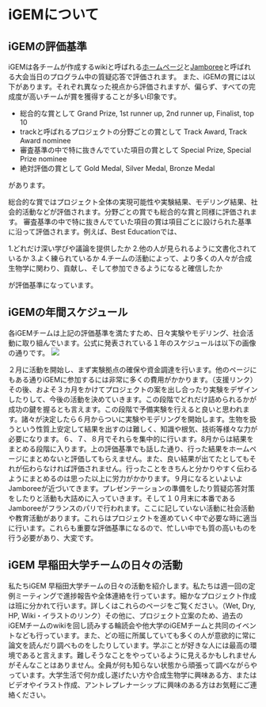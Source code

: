 # iGEMについて

## iGEMの評価基準
iGEMは各チームが作成するwikiと呼ばれる<a target="_blank" href="https://2022.igem.wiki/waseda-tokyo/">ホームページ</a>と<a target="_blank" href="https://video.igem.org/w/pnmkZaeBygBvJ3Hp7z6JJV">Jamboree</a>と呼ばれる大会当日のプログラム中の質疑応答で評価されます。 また、iGEMの賞には以下があります。それぞれ異なった視点から評価されますが、偏らず、すべての完成度が高いチームが賞を獲得することが多い印象です。 
- 総合的な賞として 
Grand Prize, 1st runner up, 2nd runner up, Finalist, top 10 
- trackと呼ばれるプロジェクトの分野ごとの賞として 
Track Award, Track Award nominee 
- 審査基準の中で特に抜きんでていた項目の賞として 
Special Prize, Special Prize nominee 
- 絶対評価の賞として 
Gold Medal, Silver Medal, Bronze Medal 

があります。 

総合的な賞ではプロジェクト全体の実現可能性や実験結果、モデリング結果、社会的活動などが評価されます。分野ごとの賞でも総合的な賞と同様に評価されます。 
審査基準の中で特に抜きんでていた項目の賞は項目ごとに設けられた基準に沿って評価されます。例えば、Best Educationでは、 

1.どれだけ深い学びや議論を提供したか 
2.他の人が見られるように文書化されているか 
3.よく練られているか 
4.チームの活動によって、より多くの人々が合成生物学に関わり、貢献し、そして参加できるようになると確信したか 

が評価基準になっています。 

 
## iGEMの年間スケジュール
各iGEMチームは上記の評価基準を満たすため、日々実験やモデリング、社会活動に取り組んでいます。公式に発表されている１年のスケジュールは以下の画像の通りです。 
![](/images/iGEM_Cycle_2023.png)

２月に活動を開始し、まず実験拠点の確保や資金調達を行います。他のページにもある通りiGEMに参加するには非常に多くの費用がかかります。（支援リンク）その後、およそ３カ月をかけてプロジェクトの案を出し合ったり実験をデザインしたりして、今後の活動を決めていきます。この段階でどれだけ詰められるかが成功の鍵を握るとも言えます。この段階で予備実験を行えると良いと思われます。諸々が決定したら６月からついに実験やモデリングを開始します。生物を扱うという性質上安定して結果を出すのは難しく、知識や根気、技術等様々な力が必要になります。６、７、８月でそれらを集中的に行います。8月からは結果をまとめる段階に入ります。上の評価基準でも話した通り、行った結果をホームページにまとめないと評価してもらえません。また、良い結果が出てたとしてもそれが伝わらなければ評価されません。行ったことをきちんと分かりやすく伝わるようにまとめるのは思った以上に労力がかかります。９月になるといよいよJamboreeが近づいてきます。プレゼンテーションの準備をしたり質疑応答対策をしたりと活動も大詰めに入っていきます。そして１０月末に本番であるJamboreeがフランスのパリで行われます。ここに記していない活動に社会活動や教育活動があります。これらはプロジェクトを進めていく中で必要な時に適当に行います。これらも重要な評価基準になるので、忙しい中でも質の高いものを行う必要があり、大変です。 

## iGEM 早稲田大学チームの日々の活動
私たちiGEM 早稲田大学チームの日々の活動を紹介します。私たちは週一回の定例ミーティングで進捗報告や全体連絡を行っています。細かなプロジェクト作成は班に分かれて行います。詳しくはこれらのページをご覧ください。（Wet, Dry, HP, Wiki・イラストのリンク）その他に、プロジェクト立案のため、過去のiGEMチームのwikiを回し読みする輪読会や他大学のiGEMチームと共同のイベントなども行っています。また、どの班に所属していても多くの人が意欲的に常に論文を読んだり調べものをしたりしています。学ぶことが好きな人には最高の環境であると言えます。難しそうなことをやっているように見えるかもしれませんがそんなことはありません。全員が何も知らない状態から頑張って調べながらやっています。大学生活で何か成し遂げたい方や合成生物学に興味ある方、またはビデオやイラスト作成、アントレプレナーシップに興味のある方はお気軽にご連絡ください。 